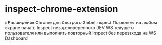 # inspect-chrome-extension

#Расширение Chrome для быстрого Siebel Inspect
Позволяет на любом экране начать Inspect незаделиверенного DEV WS текущего пользователя или выполнить повторный Inspect без перезахода на WS Dashboard